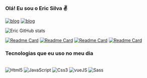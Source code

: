 
### Olá! Eu sou o Eric Silva ✌️

[![blog](https://img.shields.io/badge/Gmail-D14836?style=for-the-badge&logo=gmail&logoColor=white)](eriicsilva28@gmail.com)
[![blog](https://img.shields.io/badge/LinkedIn-0077B5?style=for-the-badge&logo=linkedin&logoColor=whit)](www.linkedin.com/in/eric-silvaaa)


![Eric GitHub stats](https://github-readme-stats-sigma-five.vercel.app/api?username=Ericsilvaa&show_icons=true&theme=dark)

[![Readme Card](https://github-readme-stats.vercel.app/api/pin/?username=Ericsilvaa&repo=movie_fav_redux)](https://github.com/Ericsilvaa/movie_fav_redux)
[![Readme Card](https://github-readme-stats.vercel.app/api/pin/?username=Ericsilvaa&repo=search_cep_react)](https://github.com/Ericsilvaa/search_cep_react)
[![Readme Card](https://github-readme-stats.vercel.app/api/pin/?username=Ericsilvaa&repo=stock-trader)](https://github.com/Ericsilvaa/stock-trader)
[![Readme Card](https://github-readme-stats.vercel.app/api/pin/?username=Ericsilvaa&repo=system_github_search_ts)](https://github.com/Ericsilvaa/system_github_search_ts)

### Tecnologias que eu uso no meu dia

<div style="display: inline_block"><br/>
    <img align="center" alt="Html5" src="https://img.shields.io/badge/HTML5-E34F26?style=for-the-badge&logo=html5&logoColor=white">
    <img align="center" alt="JavaScript" src="https://img.shields.io/badge/JavaScript-323330?style=for-the-badge&logo=javascript&logoColor=F7DF1E">
    <img align="center" alt="Css3" src="https://img.shields.io/badge/CSS3-1572B6?style=for-the-badge&logo=css3&logoColor=white">
    <img align="center" alt="vueJS" src="https://img.shields.io/badge/Vue.js-35495E?style=for-the-badge&logo=vue.js&logoColor=4FC08D">
    <img align="center" alt="Sass" src="https://img.shields.io/badge/Sass-CC6699?style=for-the-badge&logo=sass&logoColor=white">
</div>

